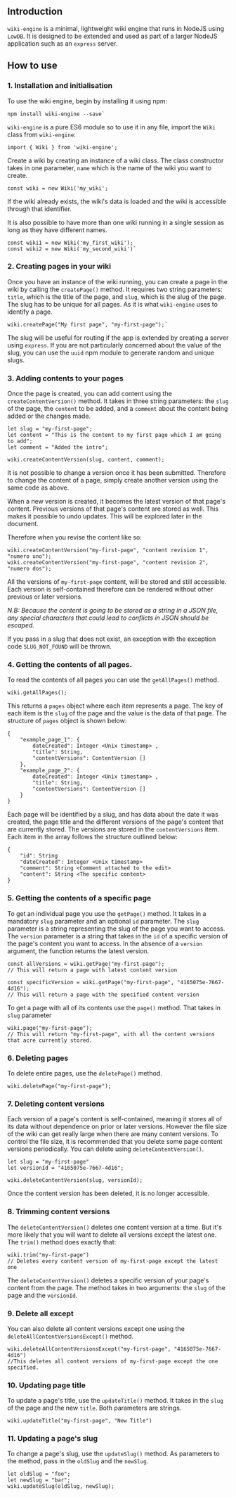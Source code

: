 ## Introduction

`wiki-engine` is a minimal, lightweight wiki engine that runs in NodeJS using `LowDB`. It is designed to be extended and used as part of a larger NodeJS application such as an `express` server.

## How to use

### 1. Installation and initialisation

To use the wiki engine, begin by installing it using npm:

    npm install wiki-engine --save`

`wiki-engine` is a pure ES6 module so to use it in any file, import the `Wiki` class from `wiki-engine`:

    import { Wiki } from 'wiki-engine';

Create a wiki by creating an instance of a wiki class. The class constructor takes in one parameter, `name` which is the name of the wiki you want to create.

    const wiki = new Wiki('my_wiki';

If the wiki already exists, the wiki's data is loaded and the wiki is accessible through that identifier.

It is also possible to have more than one wiki running in a single session as long as they have different names.

    const wiki1 = new Wiki('my_first_wiki');
    const wiki2 = new Wiki('my_second_wiki')`

### 2. Creating pages in your wiki

Once you have an instance of the wiki running, you can create a page in the wiki by calling the `createPage()` method. It requires two string parameters: `title`, which is the title of the page, and `slug`, which is the slug of the page. The slug has to be unique for all pages. As it is what `wiki-engine` uses to identify a page.

    wiki.createPage("My first page", "my-first-page");`

The slug will be useful for routing if the app is extended by creating a server using `express`. If you are not particularly concerned about the value of the slug, you can use the `uuid` npm module to generate random and unique slugs.

### 3. Adding contents to your pages

Once the page is created, you can add content using the `createContentVersion()` method. It takes in three string parameters: the `slug` of the page, the `content` to be added, and a `comment` about the content being added or the changes made.

    let slug = "my-first-page";
    let content = "This is the content to my first page which I am going to add";
    let comment = "Added the intro";

    wiki.createContentVersion(slug, content, comment);

It is not possible to change a version once it has been submitted. Therefore to change the content of a page, simply create another version using the same code as above.

When a new version is created, it becomes the latest version of that page's content. Previous versions of that page's content are stored as well. This makes it possible to undo updates. This will be explored later in the document.

Therefore when you revise the content like so:

    wiki.createContentVersion("my-first-page", "content revision 1", "numero uno");
    wiki.createContentVersion("my-first-page", "content revision 2", "numero dos");

All the versions of `my-first-page` content, will be stored and still accessible. Each version is self-contained therefore can be rendered without other previous or later versions.

_N.B: Because the content is going to be stored as a string in a JSON file, any special characters that could lead to conflicts in JSON should be escaped._

If you pass in a slug that does not exist, an exception with the exception code `SLUG_NOT_FOUND` will be thrown.

### 4. Getting the contents of all pages.

To read the contents of all pages you can use the `getAllPages()` method.

    wiki.getAllPages();

This returns a `pages` object where each item represents a page. The key of each item is the `slug` of the page and the value is the data of that page. The structure of `pages` object is shown below:

    {
        "example_page_1": {
            dateCreated": Integer <Unix timestamp> ,
            "title": String,
            "contentVersions": ContentVersion []
        },
        "example_page_2": {
            dateCreated": Integer <Unix timestamp> ,
            "title": String,
            "contentVersions": ContentVersion []
        }
    }

Each page will be identified by a slug, and has data about the date it was created, the page title and the different versions of the page's content that are currently stored. The versions are stored in the `contentVersions` item. Each item in the array follows the structure outlined below:

    {
        "id": String
        "dateCreated": Integer <Unix timestamp>
        "comment": String <Comment attached to the edit>
        "content": String <The specific content>
    }

### 5. Getting the contents of a specific page

To get an individual page you use the `getPage()` method. It takes in a mandatory `slug` parameter and an optional `id` parameter. The `slug` parameter is a string representing the slug of the page you want to access. The `version` parameter is a string that takes in the `id` of a specific version of the page's content you want to access. In the absence of a `version` argument, the function returns the latest version.

    const allVersions = wiki.getPage("my-first-page");
    // This will return a page with latest content version

    const specificVersion = wiki.getPage("my-first-page", "4165075e-7667-4d16");
    // This will return a page with the specified content version

To get a page with all of its contents use the `page()` method. That takes in `slug` parameter

    wiki.page("my-first-page");
    // This will return "my-first-page", with all the content versions that acre currently stored.

### 6. Deleting pages

To delete entire pages, use the `deletePage()` method.

    wiki.deletePage("my-first-page");

### 7. Deleting content versions

Each version of a page's content is self-contained, meaning it stores all of its data without dependence on prior or later versions. However the file size of the wiki can get really large when there are many content versions. To control the file size, it is recommended that you delete some page content versions periodically. You can delete using `deleteContentVersion()`.

    let slug = "my-first-page"
    let versionId = "4165075e-7667-4d16";

    wiki.deleteContentVersion(slug, versionId);

Once the content version has been deleted, it is no longer accessible.

### 8. Trimming content versions

The `deleteContentVersion()` deletes one content version at a time. But it's more likely that you will want to delete all versions except the latest one. The `trim()` method does exactly that:

    wiki.trim("my-first-page")
    // Deletes every content version of my-first-page except the latest one

The `deleteContentVersion()` deletes a specific version of your page's content from the page. The method takes in two arguments: the `slug` of the page and the `versionId`.

### 9. Delete all except

You can also delete all content versions except one using the `deleteAllContentVersionsExcept()` method.

    wiki.deleteAllContentVersionsExcept("my-first-page", "4165075e-7667-4d16")
    //This deletes all content versions of my-first-page except the one specified.

### 10. Updating page title

To update a page's title, use the `updateTitle()` method. It takes in the `slug` of the page and the new `title`. Both parameters are strings.

    wiki.updateTitle("my-first-page", "New Title")

### 11. Updating a page's slug

To change a page's slug, use the `updateSlug()` method. As parameters to the method, pass in the `oldSlug` and the `newSlug`.

    let oldSlug = "foo";
    let newSlug = "bar";
    wiki.updateSlug(oldSlug, newSlug);
